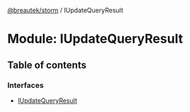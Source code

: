 [@breautek/storm](../README.md) / IUpdateQueryResult

# Module: IUpdateQueryResult

## Table of contents

### Interfaces

- [IUpdateQueryResult](../interfaces/IUpdateQueryResult.IUpdateQueryResult-1.md)

